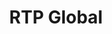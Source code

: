 ---
layout: firm_page
title: "RTP Global"
id: "rtp.vc"
permalink: "/rtpglobalrtp.vc/"
website: "https://rtp.vc"
offices: "New York (United States), London (United Kingdom), Bangalore (India), Paris (France), Dubai (United Arab Emirates)"
investment_stages: "Post-Seed, Series A, Series B"
portfolio_companies: "Datadog, DeliveryHero, Cred"
portfolio_link: "https://rtp.vc/our-companies/"
investment_markets: "B2B and B2C technology, AI, B2B SaaS, devOps, fintech, ecommerce and retail, health, edtech, climate, transport"
founded_year: "2000"
description: "RTP Global is a global, early-stage venture capital firm backing founders who use technology to reimagine how the world works. They invest early, commit deeply, and support founders for the long term, reinvesting proceeds from previous investments into new funds. Their focus is on ambitious founders reshaping the world through technology."
linkedin: "https://www.linkedin.com/company/rtp-global-vc/"
twitter: "https://twitter.com/rtpvc"
instagram: ""
team_page: "https://rtp.vc/team"
investor_type: "Venture Capital"
crunchbase: "https://www.crunchbase.com/organization/rtp-global"
pitchbook: ""

# SEO Optimization
meta_title: "RTP Global - VC Firm - projectstartups.com"
meta_description: "RTP Global, RTP Global is a global, early-stage venture capital firm backing founders who use technology to reimagine how the world works. They invest early, comm..."
meta_keywords: "RTP Global, B2B and B2C technology, AI, B2B SaaS, devOps, fintech, ecommerce and retail, health, edtech, climate, transport, VC firm, venture capital, startup investor, projectstartups.com"
canonical_url: "https://vc.projectstartups.com/rtpglobalrtp.vc/"
---